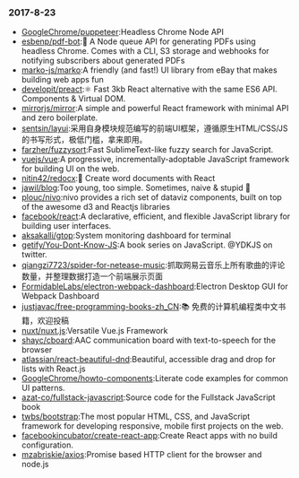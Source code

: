 ### 2017-8-23 
* [GoogleChrome/puppeteer](https://github.com//GoogleChrome/puppeteer):Headless Chrome Node API 
* [esbenp/pdf-bot](https://github.com//esbenp/pdf-bot):🤖 A Node queue API for generating PDFs using headless Chrome. Comes with a CLI, S3 storage and webhooks for notifying subscribers about generated PDFs 
* [marko-js/marko](https://github.com//marko-js/marko):A friendly (and fast!) UI library from eBay that makes building web apps fun 
* [developit/preact](https://github.com//developit/preact):⚛️ Fast 3kb React alternative with the same ES6 API. Components & Virtual DOM. 
* [mirrorjs/mirror](https://github.com//mirrorjs/mirror):A simple and powerful React framework with minimal API and zero boilerplate. 
* [sentsin/layui](https://github.com//sentsin/layui):采用自身模块规范编写的前端UI框架，遵循原生HTML/CSS/JS的书写形式，极低门槛，拿来即用。 
* [farzher/fuzzysort](https://github.com//farzher/fuzzysort):Fast SublimeText-like fuzzy search for JavaScript. 
* [vuejs/vue](https://github.com//vuejs/vue):A progressive, incrementally-adoptable JavaScript framework for building UI on the web. 
* [nitin42/redocx](https://github.com//nitin42/redocx):📄 Create word documents with React 
* [jawil/blog](https://github.com//jawil/blog):Too young, too simple. Sometimes, naive & stupid 🐌 
* [plouc/nivo](https://github.com//plouc/nivo):nivo provides a rich set of dataviz components, built on top of the awesome d3 and Reactjs libraries 
* [facebook/react](https://github.com//facebook/react):A declarative, efficient, and flexible JavaScript library for building user interfaces. 
* [aksakalli/gtop](https://github.com//aksakalli/gtop):System monitoring dashboard for terminal 
* [getify/You-Dont-Know-JS](https://github.com//getify/You-Dont-Know-JS):A book series on JavaScript. @YDKJS on twitter. 
* [qiangzi7723/spider-for-netease-music](https://github.com//qiangzi7723/spider-for-netease-music):抓取网易云音乐上所有歌曲的评论数量，并整理数据打造一个前端展示页面 
* [FormidableLabs/electron-webpack-dashboard](https://github.com//FormidableLabs/electron-webpack-dashboard):Electron Desktop GUI for Webpack Dashboard 
* [justjavac/free-programming-books-zh_CN](https://github.com//justjavac/free-programming-books-zh_CN):📚 免费的计算机编程类中文书籍，欢迎投稿 
* [nuxt/nuxt.js](https://github.com//nuxt/nuxt.js):Versatile Vue.js Framework 
* [shayc/cboard](https://github.com//shayc/cboard):AAC communication board with text-to-speech for the browser 
* [atlassian/react-beautiful-dnd](https://github.com//atlassian/react-beautiful-dnd):Beautiful, accessible drag and drop for lists with React.js 
* [GoogleChrome/howto-components](https://github.com//GoogleChrome/howto-components):Literate code examples for common UI patterns. 
* [azat-co/fullstack-javascript](https://github.com//azat-co/fullstack-javascript):Source code for the Fullstack JavaScript book 
* [twbs/bootstrap](https://github.com//twbs/bootstrap):The most popular HTML, CSS, and JavaScript framework for developing responsive, mobile first projects on the web. 
* [facebookincubator/create-react-app](https://github.com//facebookincubator/create-react-app):Create React apps with no build configuration. 
* [mzabriskie/axios](https://github.com//mzabriskie/axios):Promise based HTTP client for the browser and node.js 
